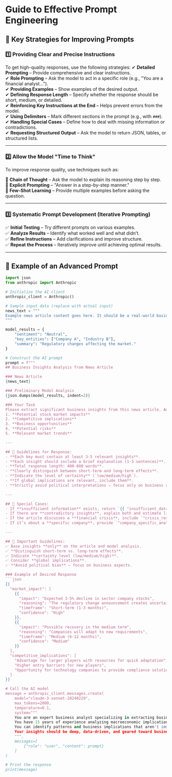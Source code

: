 # **Guide to Effective Prompt Engineering**

## **🔹 Key Strategies for Improving Prompts**

### **1️⃣ Providing Clear and Precise Instructions**
To get high-quality responses, use the following strategies:
✔ **Detailed Prompting** – Provide comprehensive and clear instructions.  
✔ **Role Prompting** – Ask the model to act in a specific role (e.g., "You are a financial analyst...").  
✔ **Providing Examples** – Show examples of the desired output.  
✔ **Defining Response Length** – Specify whether the response should be short, medium, or detailed.  
✔ **Reinforcing Key Instructions at the End** – Helps prevent errors from the model.  
✔ **Using Delimiters** – Mark different sections in the prompt (e.g., with `###`).  
✔ **Handling Special Cases** – Define how to deal with missing information or contradictions.  
✔ **Requesting Structured Output** – Ask the model to return JSON, tables, or structured lists.  

---

### **2️⃣ Allow the Model "Time to Think"**
To improve response quality, use techniques such as:

🧩 **Chain of Thought** – Ask the model to explain its reasoning step by step.  
📝 **Explicit Prompting** – "Answer in a step-by-step manner."  
🔄 **Few-Shot Learning** – Provide multiple examples before asking the question.  

---

### **3️⃣ Systematic Prompt Development (Iterative Prompting)**
✅ **Initial Testing** – Try different prompts on various examples.  
✅ **Analyze Results** – Identify what worked well and what didn’t.  
✅ **Refine Instructions** – Add clarifications and improve structure.  
✅ **Repeat the Process** – Iteratively improve until achieving optimal results.  

---

## **🎯 Example of an Advanced Prompt**
```python
import json
from anthropic import Anthropic

# Initialize the AI client
anthropic_client = Anthropic()

# Sample input data (replace with actual input)
news_text = """
Example news article content goes here. It should be a real-world business-related article.
"""

model_results = {
    "sentiment": "Neutral",
    "key_entities": ["Company A", "Industry B"],
    "summary": "Regulatory changes affecting the market."
}

# Construct the AI prompt
prompt = f"""
## Business Insights Analysis from News Article

### News Article
{news_text}

### Preliminary Model Analysis
{json.dumps(model_results, indent=2)}

### Your Task
Please extract significant business insights from this news article. Address the following five categories:
1. **Potential stock market impacts**
2. **Competitive implications**
3. **Business opportunities**
4. **Potential risks**
5. **Relevant market trends**

---

## 📌 Guidelines for Response:
- **Each key must contain at least 3-5 relevant insights**.
- **Each insight should include a brief explanation (1-3 sentences)**.
- **Total response length: 400-600 words**.
- **Clearly distinguish between short-term and long-term effects**.
- **Indicate the level of certainty** (`low/medium/high`).
- **If global implications are relevant, include them**.
- **Strictly avoid political interpretations – focus only on business aspects**.

---

## 📌 Special Cases:
- If **insufficient information** exists, return `{{ "insufficient_data": true }}`.
- If there are **contradictory insights**, explain both and estimate likelihood.
- If the article discusses a **financial crisis**, include `"crisis_response_strategy"` key.
- If it’s about a **specific company**, provide `"company_specific_analysis"` with in-depth insights.

---

## 📌 Important Guidelines:
✅ Base insights **only** on the article and model analysis.  
✅ **Distinguish short-term vs. long-term effects**.  
✅ Indicate **certainty level (low/medium/high)**.  
✅ Consider **global implications**.  
✅ **Avoid political bias** – focus on business aspects.

### Example of Desired Response
```json
{{
  "market_impact": [
    {{
      "impact": "Expected 3-5% decline in sector company stocks",
      "reasoning": "The regulatory change announcement creates uncertainty",
      "timeframe": "Short-term (1-3 months)",
      "confidence": "High"
    }},
    {{
      "impact": "Possible recovery in the medium term",
      "reasoning": "Companies will adapt to new requirements",
      "timeframe": "Medium (6-12 months)",
      "confidence": "Medium"
    }}
  ],
  "competitive_implications": [
    "Advantage for larger players with resources for quick adaptation",
    "Higher entry barriers for new players",
    "Opportunity for technology companies to provide compliance solutions"
  ]
}}

# Call the AI model
message = anthropic_client.messages.create(
    model="claude-3-sonnet-20240229",
    max_tokens=2000,
    temperature=0.1,
    system="""
    You are an expert business analyst specializing in extracting business insights from news articles.
    You have 15 years of experience analyzing macroeconomic implications of news events.
    You can identify patterns and business implications that aren't immediately obvious.
    Your insights should be deep, data-driven, and geared toward business decision-making.
    """,
    messages=[
        {"role": "user", "content": prompt}
    ]
)

# Print the response
print(message)
```





